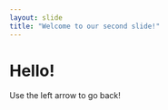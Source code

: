 ```yaml
---
layout: slide
title: "Welcome to our second slide!"
---
```

# Hello!
Use the left arrow to go back!
